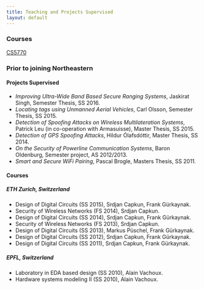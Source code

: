 ```yaml
---
title: Teaching and Projects Supervised
layout: default
---
```

### Courses 
[CS5770](teaching/courses/spring18/index.html)

### Prior to joining Northeastern

#### Projects Supervised
- *Improving Ultra-Wide Band Based Secure Ranging Systems*, Jaskirat Singh, Semester Thesis, SS 2016.
- *Locating tags using Unmanned Aerial Vehicles*, Carl Olsson, Semester Thesis, SS 2015.
- *Detection of Spoofing Attacks on Wireless Multilateration Systems*, Patrick Leu (in co-operation with Armasuisse), Master Thesis, SS 2015.
- *Detection of GPS Spoofing Attacks*, Hildur Ólafsdóttir, Master Thesis, SS 2014.
- *On the Security of Powerline Communication Systems*, Baron Oldenburg, Semester project, AS 2012/2013.
- *Smart and Secure WiFi Pairing*, Pascal Brogle, Masters Thesis, SS 2011.

#### Courses

##### ETH Zurich, Switzerland
- Design of Digital Circuits (SS 2015), Srdjan Capkun, Frank Gürkaynak.
- Security of Wireless Networks (FS 2014), Srdjan Capkun.
- Design of Digital Circuits (SS 2014), Srdjan Capkun, Frank Gürkaynak.
- Security of Wireless Networks (FS 2013), Srdjan Capkun.
- Design of Digital Circuits (SS 2013), Markus Püschel, Frank Gürkaynak.
- Design of Digital Circuits (SS 2012), Srdjan Capkun, Frank Gürkaynak.
- Design of Digital Circuits (SS 2011), Srdjan Capkun, Frank Gürkaynak.

##### EPFL, Switzerland
- Laboratory in EDA based design (SS 2010), Alain Vachoux.
- Hardware systems modeling II (SS 2010), Alain Vachoux.
